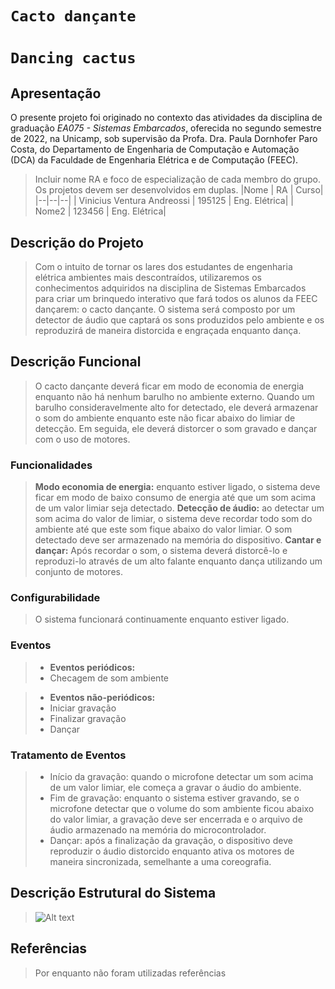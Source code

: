 # `Cacto dançante`
# `Dancing cactus`

## Apresentação

O presente projeto foi originado no contexto das atividades da disciplina de graduação *EA075 - Sistemas Embarcados*, 
oferecida no segundo semestre de 2022, na Unicamp, sob supervisão da Profa. Dra. Paula Dornhofer Paro Costa, do Departamento de Engenharia de Computação e Automação (DCA) da Faculdade de Engenharia Elétrica e de Computação (FEEC).

> Incluir nome RA e foco de especialização de cada membro do grupo. Os projetos devem ser desenvolvidos em duplas.
> |Nome  | RA | Curso|
> |--|--|--|
> | Vinicius Ventura Andreossi  | 195125  | Eng. Elétrica|
> | Nome2  | 123456  | Eng. Elétrica|


## Descrição do Projeto
> Com o intuito de tornar os lares dos estudantes de engenharia elétrica ambientes mais descontraídos, utilizaremos os conhecimentos adquiridos 
> na disciplina de Sistemas Embarcados para criar um brinquedo interativo que fará todos os alunos da FEEC dançarem: o cacto dançante. 
> O sistema será composto por um detector de áudio que captará os sons produzidos pelo ambiente e os reproduzirá de maneira distorcida e engraçada
> enquanto dança.

## Descrição Funcional
> O cacto dançante deverá ficar em modo de economia de energia enquanto não há nenhum barulho no ambiente externo. Quando um barulho consideravelmente
> alto for detectado, ele deverá armazenar o som do ambiente enquanto este não ficar abaixo do limiar de detecção. Em seguida, ele deverá distorcer o
> som gravado e dançar com o uso de motores.

### Funcionalidades
> **Modo economia de energia:** enquanto estiver ligado, o sistema deve ficar em modo de baixo consumo de energia até que um som acima de um valor limiar
> seja detectado. 
> **Detecção de áudio:** ao detectar um som acima do valor de limiar, o sistema deve recordar todo som do ambiente até que este som fique abaixo do valor
> limiar. O som detectado deve ser armazenado na memória do dispositivo. 
> **Cantar e dançar:** Após recordar o som, o sistema deverá distorcê-lo e reproduzi-lo através de um alto falante enquanto dança utilizando um conjunto
> de motores.

### Configurabilidade
> O sistema funcionará continuamente enquanto estiver ligado.

### Eventos
> * **Eventos periódicos:**
> * Checagem de som ambiente

> * **Eventos não-periódicos:**
> * Iniciar gravação
> * Finalizar gravação
> * Dançar

### Tratamento de Eventos
> * Início da gravação: quando o microfone detectar um som acima de um valor limiar, ele começa a gravar o áudio do ambiente.
> * Fim de gravação: enquanto o sistema estiver gravando, se o microfone detectar que o volume do som ambiente ficou abaixo do valor limiar, a
> gravação deve ser encerrada e o arquivo de áudio armazenado na memória do microcontrolador.
> * Dançar: após a finalização da gravação, o dispositivo deve reproduzir o áudio distorcido enquanto ativa os motores de maneira sincronizada, 
> semelhante a uma coreografia.

## Descrição Estrutural do Sistema
> <img title="a title" alt="Alt text" src="https://raw.githubusercontent.com/viniandrs/ea0752023.1/main/projetos/cacto_dancante/images/diagrama_estrutural.png">

## Referências
> Por enquanto não foram utilizadas referências
